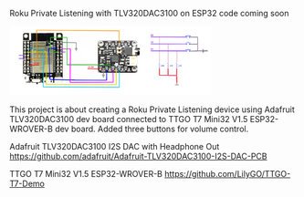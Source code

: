 Roku Private Listening with TLV320DAC3100 on ESP32
code coming soon



[<img src="TLV320DAC3100_ESP32.png" width="70%" height="70%">](TLV320DAC3100_ESP32.png)


This project is about creating a Roku Private Listening device using Adafruit  TLV320DAC3100 dev board connected to TTGO T7 Mini32 V1.5 ESP32-WROVER-B dev board. Added three buttons for volume control.

Adafruit TLV320DAC3100 I2S DAC with Headphone Out
https://github.com/adafruit/Adafruit-TLV320DAC3100-I2S-DAC-PCB

TTGO T7 Mini32 V1.5 ESP32-WROVER-B
https://github.com/LilyGO/TTGO-T7-Demo
